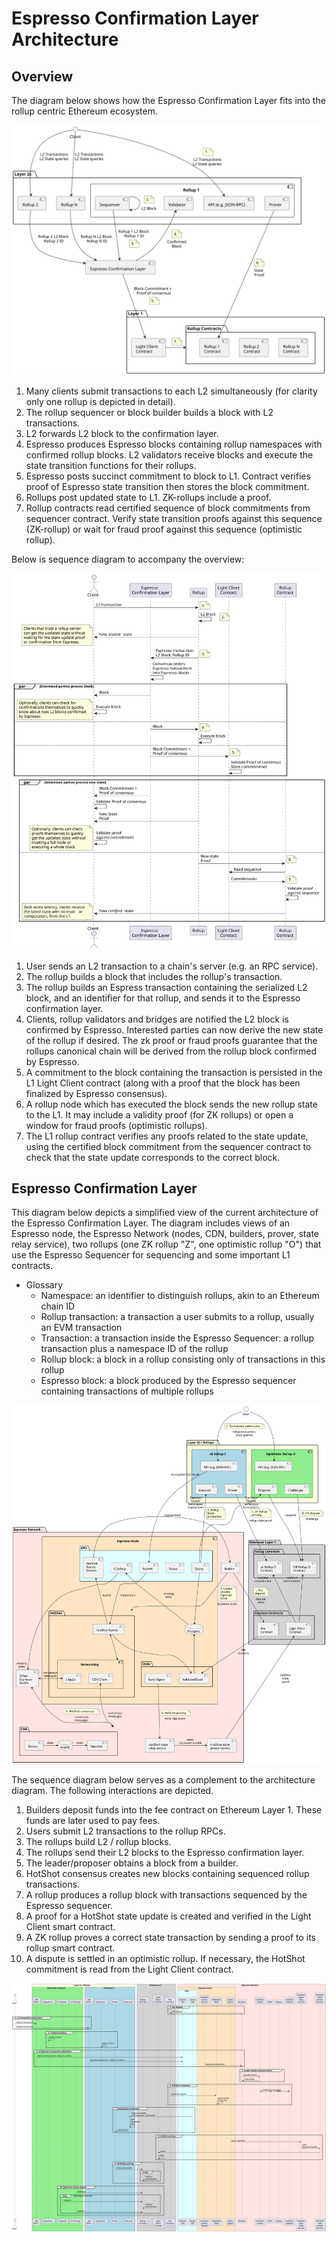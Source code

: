 # Espresso Confirmation Layer Architecture

## Overview

The diagram below shows how the Espresso Confirmation Layer fits into the rollup centric Ethereum ecosystem.

![Overview](./espresso-overview.svg)

1. Many clients submit transactions to each L2 simultaneously (for clarity only one rollup is depicted in detail).
2. The rollup sequencer or block builder builds a block with L2 transactions.
3. L2 forwards L2 block to the confirmation layer.
4. Espresso produces Espresso blocks containing rollup namespaces with confirmed rollup blocks. L2 validators receive
   blocks and execute the state transition functions for their rollups.
5. Espresso posts succinct commitment to block to L1. Contract verifies proof of Espresso state transition then stores
   the block commitment.
6. Rollups post updated state to L1. ZK-rollups include a proof.
7. Rollup contracts read certified sequence of block commitments from sequencer contract. Verify state transition proofs
   against this sequence (ZK-rollup) or wait for fraud proof against this sequence (optimistic rollup).

Below is sequence diagram to accompany the overview:

![Sequence Diagram](./sequence-diagram-simplified.svg)

1. User sends an L2 transaction to a chain's server (e.g. an RPC service).
2. The rollup builds a block that includes the rollup's transaction.
3. The rollup builds an Espress transaction containing the serialized L2 block, and an identifier for that rollup, and
   sends it to the Espresso confirmation layer.
4. Clients, rollup validators and bridges are notified the L2 block is confirmed by Espresso. Interested parties can now
   derive the new state of the rollup if desired. The zk proof or fraud proofs guarantee that the rollups canonical
   chain will be derived from the rollup block confirmed by Espresso.
5. A commitment to the block containing the transaction is persisted in the L1 Light Client contract (along with a proof
   that the block has been finalized by Espresso consensus).
6. A rollup node which has executed the block sends the new rollup state to the L1. It may include a validity proof (for
   ZK rollups) or open a window for fraud proofs (optimistic rollups).
7. The L1 rollup contract verifies any proofs related to the state update, using the certified block commitment from the
   sequencer contract to check that the state update corresponds to the correct block.

## Espresso Confirmation Layer

This diagram below depicts a simplified view of the current architecture of the Espresso Confirmation Layer. The diagram
includes views of an Espresso node, the Espresso Network (nodes, CDN, builders, prover, state relay service), two
rollups (one ZK rollup "Z", one optimistic rollup "O") that use the Espresso Sequencer for sequencing and some important
L1 contracts.

- Glossary
  - Namespace: an identifier to distinguish rollups, akin to an Ethereum chain ID
  - Rollup transaction: a transaction a user submits to a rollup, usually an EVM transaction
  - Transaction: a transaction inside the Espresso Sequencer: a rollup transaction plus a namespace ID of the rollup
  - Rollup block: a block in a rollup consisting only of transactions in this rollup
  - Espresso block: a block produced by the Espresso sequencer containing transactions of multiple rollups

![Architecture diagram](./architecture.svg)

The sequence diagram below serves as a complement to the architecture diagram. The following interactions are depicted.

1. Builders deposit funds into the fee contract on Ethereum Layer 1. These funds are later used to pay fees.
2. Users submit L2 transactions to the rollup RPCs.
3. The rollups build L2 / rollup blocks.
4. The rollups send their L2 blocks to the Espresso confirmation layer.
5. The leader/proposer obtains a block from a builder.
6. HotShot consensus creates new blocks containing sequenced rollup transactions.
7. A rollup produces a rollup block with transactions sequenced by the Espresso sequencer.
8. A proof for a HotShot state update is created and verified in the Light Client smart contract.
9. A ZK rollup proves a correct state transaction by sending a proof to its rollup smart contract.
10. A dispute is settled in an optimistic rollup. If necessary, the HotShot commitment is read from the Light Client
    contract.

![Sequence diagram](./sequence-diagram.svg)
